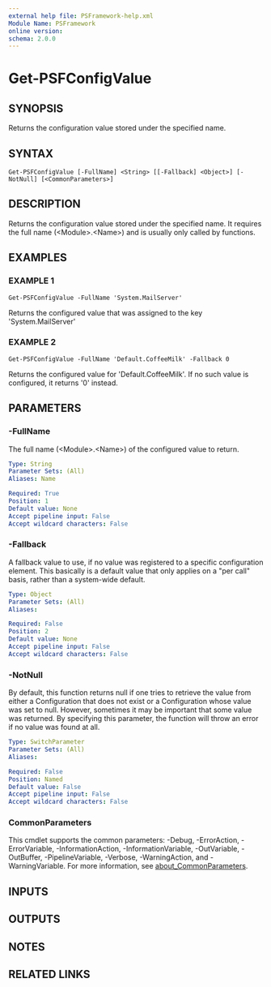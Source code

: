 ```yaml
---
external help file: PSFramework-help.xml
Module Name: PSFramework
online version:
schema: 2.0.0
---
```


# Get-PSFConfigValue

## SYNOPSIS
Returns the configuration value stored under the specified name.

## SYNTAX

```
Get-PSFConfigValue [-FullName] <String> [[-Fallback] <Object>] [-NotNull] [<CommonParameters>]
```

## DESCRIPTION
Returns the configuration value stored under the specified name.
It requires the full name (\<Module\>.\<Name\>) and is usually only called by functions.

## EXAMPLES

### EXAMPLE 1
```
Get-PSFConfigValue -FullName 'System.MailServer'
```

Returns the configured value that was assigned to the key 'System.MailServer'

### EXAMPLE 2
```
Get-PSFConfigValue -FullName 'Default.CoffeeMilk' -Fallback 0
```

Returns the configured value for 'Default.CoffeeMilk'.
If no such value is configured, it returns '0' instead.

## PARAMETERS

### -FullName
The full name (\<Module\>.\<Name\>) of the configured value to return.

```yaml
Type: String
Parameter Sets: (All)
Aliases: Name

Required: True
Position: 1
Default value: None
Accept pipeline input: False
Accept wildcard characters: False
```

### -Fallback
A fallback value to use, if no value was registered to a specific configuration element.
This basically is a default value that only applies on a "per call" basis, rather than a system-wide default.

```yaml
Type: Object
Parameter Sets: (All)
Aliases:

Required: False
Position: 2
Default value: None
Accept pipeline input: False
Accept wildcard characters: False
```

### -NotNull
By default, this function returns null if one tries to retrieve the value from either a Configuration that does not exist or a Configuration whose value was set to null.
However, sometimes it may be important that some value was returned.
By specifying this parameter, the function will throw an error if no value was found at all.

```yaml
Type: SwitchParameter
Parameter Sets: (All)
Aliases:

Required: False
Position: Named
Default value: False
Accept pipeline input: False
Accept wildcard characters: False
```

### CommonParameters
This cmdlet supports the common parameters: -Debug, -ErrorAction, -ErrorVariable, -InformationAction, -InformationVariable, -OutVariable, -OutBuffer, -PipelineVariable, -Verbose, -WarningAction, and -WarningVariable. For more information, see [about_CommonParameters](http://go.microsoft.com/fwlink/?LinkID=113216).

## INPUTS

## OUTPUTS

## NOTES

## RELATED LINKS

